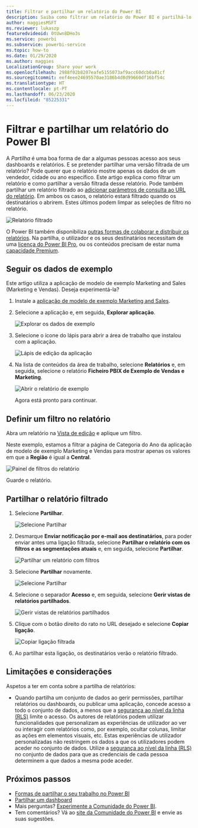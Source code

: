 ```yaml
---
title: Filtrar e partilhar um relatório do Power BI
description: Saiba como filtrar um relatório do Power BI e partilhá-lo com colegas na sua organização.
author: maggiesMSFT
ms.reviewer: lukaszp
featuredvideoid: 0tUwn8DHo3s
ms.service: powerbi
ms.subservice: powerbi-service
ms.topic: how-to
ms.date: 01/29/2020
ms.author: maggies
LocalizationGroup: Share your work
ms.openlocfilehash: 2988f02b8207eafe5155073af9acc60dcb0a81cf
ms.sourcegitcommit: eef4eee24695570ae3186b4d8d99660df16bf54c
ms.translationtype: HT
ms.contentlocale: pt-PT
ms.lasthandoff: 06/23/2020
ms.locfileid: "85225331"
---
```

# <a name="filter-and-share-a-power-bi-report"></a>Filtrar e partilhar um relatório do Power BI
A *Partilha* é uma boa forma de dar a algumas pessoas acesso aos seus dashboards e relatórios. E se pretender partilhar uma versão filtrada de um relatório? Pode querer que o relatório mostre apenas os dados de um vendedor, cidade ou ano específico. Este artigo explica como filtrar um relatório e como partilhar a versão filtrada desse relatório. Pode também partilhar um relatório filtrado ao [adicionar parâmetros de consulta ao URL do relatório](service-url-filters.md). Em ambos os casos, o relatório estará filtrado quando os destinatários o abrirem. Estes últimos podem limpar as seleções de filtro no relatório.

![Relatório filtrado](media/service-share-reports/power-bi-share-filter-pane-report.png)

O Power BI também disponibiliza [outras formas de colaborar e distribuir os relatórios](service-how-to-collaborate-distribute-dashboards-reports.md). Na partilha, o utilizador e os seus destinatários necessitam de uma [licença do Power BI Pro](../fundamentals/service-features-license-type.md), ou os conteúdos precisam de estar numa [capacidade Premium](../admin/service-premium-what-is.md). 

## <a name="follow-along-with-sample-data"></a>Seguir os dados de exemplo

Este artigo utiliza a aplicação de modelo de exemplo Marketing and Sales (Marketing e Vendas). Deseja experimentá-la? 

1. Instale a [aplicação de modelo de exemplo Marketing and Sales](https://appsource.microsoft.com/product/power-bi/microsoft-retail-analysis-sample.salesandmarketingsample?tab=Overview).
2. Selecione a aplicação e, em seguida, **Explorar aplicação**.

   ![Explorar os dados de exemplo](media/service-share-reports/power-bi-sample-explore-data.png)

3. Selecione o ícone do lápis para abrir a área de trabalho que instalou com a aplicação.

    ![Lápis de edição da aplicação](media/service-share-reports/power-bi-edit-pencil-app.png)

4. Na lista de conteúdos da área de trabalho, selecione **Relatórios** e, em seguida, selecione o relatório **Ficheiro PBIX de Exemplo de Vendas e Marketing**.

    ![Abrir o relatório de exemplo](media/service-share-reports/power-bi-open-sample-report.png)

    Agora está pronto para continuar.

## <a name="set-a-filter-in-the-report"></a>Definir um filtro no relatório

Abra um relatório na [Vista de edição](../consumer/end-user-reading-view.md) e aplique um filtro.

Neste exemplo, estamos a filtrar a página de Categoria do Ano da aplicação de modelo de exemplo Marketing e Vendas para mostrar apenas os valores em que a **Região** é igual a **Central**. 
 
![Painel de filtros do relatório](media/service-share-reports/power-bi-share-report-filter.png)

Guarde o relatório.

## <a name="share-the-filtered-report"></a>Partilhar o relatório filtrado

1. Selecione **Partilhar**.

   ![Selecione Partilhar](media/service-share-reports/power-bi-share.png)

2. Desmarque **Enviar notificação por e-mail aos destinatários**, para poder enviar antes uma ligação filtrada, selecione **Partilhar o relatório com os filtros e as segmentações atuais** e, em seguida, selecione **Partilhar**.

    ![Partilhar um relatório com filtros](media/service-share-reports/power-bi-share-with-filters.png)

4. Selecione **Partilhar** novamente.

   ![Selecione Partilhar](media/service-share-reports/power-bi-share.png)

5. Selecione o separador **Acesso** e, em seguida, selecione **Gerir vistas de relatórios partilhados**.

    ![Gerir vistas de relatórios partilhados](media/service-share-reports/power-bi-manage-shared-report-views.png)

6. Clique com o botão direito do rato no URL desejado e selecione **Copiar ligação**.

    ![Copiar ligação filtrada](media/service-share-reports/power-bi-copy-filtered-link.png)

7. Ao partilhar esta ligação, os destinatários verão o relatório filtrado. 

## <a name="limitations-and-considerations"></a>Limitações e considerações
Aspetos a ter em conta sobre a partilha de relatórios:

* Quando partilha um conjunto de dados ao gerir permissões, partilhar relatórios ou dashboards, ou publicar uma aplicação, concede acesso a todo o conjunto de dados, a menos que a [segurança ao nível da linha (RLS)](../admin/service-admin-rls.md) limite o acesso. Os autores de relatórios podem utilizar funcionalidades que personalizam as experiências de utilizador ao ver ou interagir com relatórios como, por exemplo, ocultar colunas, limitar as ações em elementos visuais, etc. Estas experiências de utilizador personalizadas não restringem os dados a que os utilizadores podem aceder no conjunto de dados. Utilize a [segurança ao nível da linha (RLS)](../admin/service-admin-rls.md) no conjunto de dados para que as credenciais de cada pessoa determinem a que dados a mesma pode aceder.

## <a name="next-steps"></a>Próximos passos
* [Formas de partilhar o seu trabalho no Power BI](service-how-to-collaborate-distribute-dashboards-reports.md)
* [Partilhar um dashboard](service-share-dashboards.md)
* Mais perguntas? [Experimente a Comunidade do Power BI](https://community.powerbi.com/).
* Tem comentários? Vá ao [site da Comunidade do Power BI](https://community.powerbi.com/) e envie as suas sugestões.
